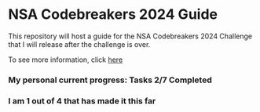 # NSA Codebreakers 2024 Guide
This repository will host a guide for the NSA Codebreakers 2024 Challenge that I will release after the challenge is over.

To see more information, click [here](https://nsa-codebreaker.org/home)

### My personal current progress: Tasks 2/7 Completed
### I am 1 out of 4 that has made it this far
